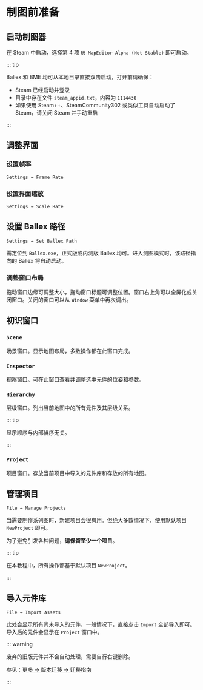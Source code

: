 # 制图前准备

## 启动制图器

在 Steam 中启动，选择第 4 项 `玩 MapEditor Alpha (Not Stable)` 即可启动。

::: tip

Ballex 和 BME 均可从本地目录直接双击启动，打开前请确保：

- Steam 已经启动并登录
- 目录中存在文件 `steam_appid.txt`，内容为 `1114430`
- 如果使用 Steam++、SteamCommunity302 或类似工具自动启动了 Steam，请关闭 Steam 并手动重启

:::

## 调整界面

### 设置帧率

`Settings → Frame Rate`

### 设置界面缩放

`Settings → Scale Rate`

## 设置 Ballex 路径

`Settings → Set Ballex Path`

需定位到 `Ballex.exe`，正式版或内测版 Ballex 均可。进入测图模式时，该路径指向的 Ballex 将自动启动。

### 调整窗口布局

拖动窗口边缘可调整大小，拖动窗口标题可调整位置。窗口右上角可以全屏化或关闭窗口。关闭的窗口可以从 `Window` 菜单中再次调出。

## 初识窗口

### `Scene`

场景窗口。显示地图布局，多数操作都在此窗口完成。

### `Inspector`

视察窗口。可在此窗口查看并调整选中元件的位姿和参数。

### `Hierarchy`

层级窗口。列出当前地图中的所有元件及其层级关系。

::: tip

显示顺序与内部排序无关。

:::

### `Project`

项目窗口。存放当前项目中导入的元件库和存放的所有地图。

## 管理项目

`File → Manage Projects`

当需要制作系列图时，新建项目会很有用。但绝大多数情况下，使用默认项目 `NewProject` 即可。

为了避免引发各种问题，**请保留至少一个项目**。

::: tip

在本教程中，所有操作都基于默认项目 `NewProject`。

:::

## 导入元件库

`File → Import Assets`

此处会显示所有尚未导入的元件，一般情况下，直接点击 `Import` 全部导入即可。导入后的元件会显示在 `Project` 窗口中。

::: warning

废弃的旧版元件并不会自动处理，需要自行右键删除。

参见：[更多 → 版本迁移 → 迁移指南](/migration/guide.md)

:::

